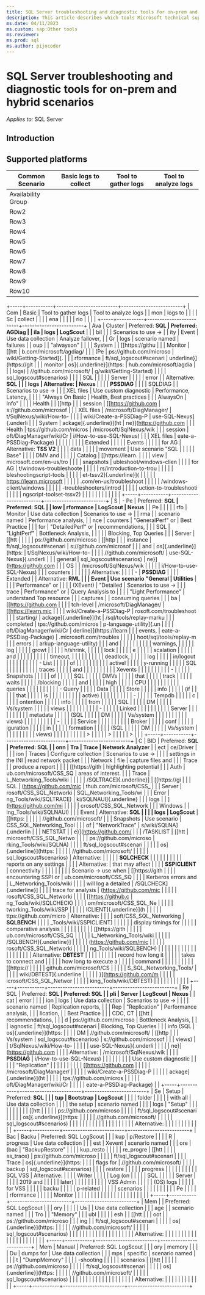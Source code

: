 ```yaml
---
title: SQL Server troubleshooting and diagnostic tools for on-prem and hybrid scenarios
description: This article describes which tools Microsoft technical support uses for troubleshooting SQL Server Hybrid issues
ms.date: 04/11/2023
ms.custom: sap:Other tools
ms.reviewer: 
ms.prod: sql
ms.author: pijocoder
---
```

# SQL Server troubleshooting and diagnostic tools for on-prem and hybrid scenarios

_Applies to:_ SQL Server 

## Introduction


## Supported platforms


|Common Scenario  |Basic logs to collect  |Tool to gather logs  |Tool to analyze logs  |
|---------        |---------              |---------            |---------             |
|Availability Group     |         |         |         |
|Row2     |         |         |         |
|Row3     |         |         |         |
|Row4     |         |         |         |
|Row5     |         |         |         |
|Row6     |         |         |         |
|Row7     |         |         |         |
|Row8     |         |         |         |
|Row9     |         |         |         |
|Row10     |         |         |         |





+-----+-----------+-------------------------+-------------------------+
| Com | Basic     | Tool to gather logs     | Tool to analyze logs    |
| mon | logs to   |                         |                         |
| Sc  | collect   |                         |                         |
| ena |           |                         |                         |
| rio |           |                         |                         |
+-----+-----------+-------------------------+-------------------------+
| Ava | Cluster   | Preferred: **SQL        | Preferred: **AGDiag**   |
| ila | logs      | LogScout**              |                         |
| bil |           |                         | Scenarios to use -\>    |
| ity | Event     | Use data collection     | Analyze failover,       |
| Gr  | logs      | scenario named          | failures                |
| oup |           | \"alwayson\"            |                         |
|     | System    |                         | [[https://githu         |
|     | Monitor   | [[htt                   | b.com/microsoft/agdiag/ |
|     | (Pe       | ps://github.com/microso | wiki/Getting-Started]{. |
|     | rformance | ft/sql_logscout#scenari | underline}](https://git |
|     | monitor   | os]{.underline}](https: | hub.com/microsoft/agdia |
|     | logs)     | //github.com/microsoft/ | g/wiki/Getting-Started) |
|     |           | sql_logscout#scenarios) |                         |
|     | SQL       |                         |                         |
|     | Server    |                         |                         |
|     | error     |                         | Alternative: **SQL      |
|     | logs      | Alternative:            | Nexus**                 |
|     |           | **PSSDIAG**             |                         |
|     | SQLDIAG   |                         | Scenarios to use -\>    |
|     | XEL files | Use custom diagnostic   | Performance, Latency,   |
|     |           | \"Always On Basic       | Health, Best practices  |
|     | AlwaysOn  | Info\"                  |                         |
|     | Health    |                         | [[http                  |
|     | session   | [[https://github.com    | s://github.com/microsof |
|     | XEL files | /microsoft/DiagManager/ | t/SqlNexus/wiki/How-to- |
|     |           | wiki/Create-a-PSSDiag-P | use-SQL-Nexus]{.underli |
|     | System    | ackage]{.underline}](ht | ne}](https://github.com |
|     | Health    | tps://github.com/micros | /microsoft/SqlNexus/wik |
|     | session   | oft/DiagManager/wiki/Cr | i/How-to-use-SQL-Nexus) |
|     | XEL files | eate-a-PSSDiag-Package) |                         |
|     |           |                         |                         |
|     | Extended  |                         |                         |
|     | Events    |                         |                         |
|     | for AG    | Alternative: **TSS V2** |                         |
|     | data      |                         |                         |
|     | movement  | Use scenario \"SQL      |                         |
|     |           | Base\"                  |                         |
|     | DMV and   |                         |                         |
|     | Catalog   | [[https://learn.        |                         |
|     | view      | microsoft.com/en-us/tro |                         |
|     | snapshots | ubleshoot/windows-clien |                         |
|     | for AG    | t/windows-troubleshoote |                         |
|     |           | rs/introduction-to-trou |                         |
|     |           | bleshootingscript-tools |                         |
|     |           | et-tssv2]{.underline}]( |                         |
|     |           | https://learn.microsoft |                         |
|     |           | .com/en-us/troubleshoot |                         |
|     |           | /windows-client/windows |                         |
|     |           | -troubleshooters/introd |                         |
|     |           | uction-to-troubleshooti |                         |
|     |           | ngscript-toolset-tssv2) |                         |
|     |           |                         |                         |
|     |           |                         |                         |
+-----+-----------+-------------------------+-------------------------+
| S   | -   Pe    | Preferred: **SQL        | Preferred: **SQL        |
| low | rformance | LogScout**              | Nexus**                 |
| Pe  |           |                         |                         |
| rfo |   Monitor | Use data collection     | Scenarios to use -\>    |
| rma |           | scenario named          | Performance analysis,   |
| nce |  counters | \"GeneralPerf\" or      | Best Practice           |
|     |     for   | \"DetailedPerf\" or     | recommendations,        |
|     |     SQL   | \"LightPerf\"           | Bottleneck Analysis,    |
|     |           |                         | Blocking, Top Queries   |
|     |    Server | [[htt                   |                         |
|     |           | ps://github.com/microso | [[http                  |
|     |  instance | ft/sql_logscout#scenari | s://github.com/microsof |
|     |     and   | os]{.underline}](https: | t/SqlNexus/wiki/How-to- |
|     |           | //github.com/microsoft/ | use-SQL-Nexus]{.underli |
|     |   general | sql_logscout#scenarios) | ne}](https://github.com |
|     |     OS    |                         | /microsoft/SqlNexus/wik |
|     |           |                         | i/How-to-use-SQL-Nexus) |
|     |  counters |                         |                         |
|     |           | Alternative:            |                         |
|     | -         | **PSSDIAG**             |                         |
|     |  Extended |                         | Alternative: **RML      |
|     |     Event | Use scenario \"General  | Utilities**             |
|     |           | Performance\" or        |                         |
|     |  (XEvent) | \"Detailed              | Scenarios to use -\>    |
|     |     trace | Performance\" or        | Query Analysis to       |
|     |           | \"Light Performance\"   | understand Top resource |
|     |  captures |                         | consuming queries       |
|     |     ba    | [[https://github.com    |                         |
|     | tch-level | /microsoft/DiagManager/ | [[https://learn.mic     |
|     |           | wiki/Create-a-PSSDiag-P | rosoft.com/troubleshoot |
|     | starting/ | ackage]{.underline}](ht | /sql/tools/replay-marku |
|     | completed | tps://github.com/micros | p-language-utility]{.un |
|     |           | oft/DiagManager/wiki/Cr | derline}](https://learn |
|     |   events, | eate-a-PSSDiag-Package) | .microsoft.com/troubles |
|     |           |                         | hoot/sql/tools/replay-m |
|     |    errors |                         | arkup-language-utility) |
|     |     and   |                         |                         |
|     |           |                         |                         |
|     | warnings, |                         |                         |
|     |     log   |                         |                         |
|     |     growt |                         |                         |
|     | h/shrink, |                         |                         |
|     |     lock  |                         |                         |
|     |     e     |                         |                         |
|     | scalation |                         |                         |
|     |     and   |                         |                         |
|     |           |                         |                         |
|     |  timeout, |                         |                         |
|     |           |                         |                         |
|     | deadlock, |                         |                         |
|     |     log   |                         |                         |
|     | in/logout |                         |                         |
|     |           |                         |                         |
|     | -   List  |                         |                         |
|     |     of    |                         |                         |
|     |           |                         |                         |
|     |   activel |                         |                         |
|     | y-running |                         |                         |
|     |     SQL   |                         |                         |
|     |           |                         |                         |
|     |    traces |                         |                         |
|     |     and   |                         |                         |
|     |           |                         |                         |
|     |   Xevents |                         |                         |
|     |           |                         |                         |
|     | -         |                         |                         |
|     | Snapshots |                         |                         |
|     |     of    |                         |                         |
|     |     SQL   |                         |                         |
|     |     DMVs  |                         |                         |
|     |     that  |                         |                         |
|     |     track |                         |                         |
|     |     waits |                         |                         |
|     | /blocking |                         |                         |
|     |     and   |                         |                         |
|     |     high  |                         |                         |
|     |     CPU   |                         |                         |
|     |           |                         |                         |
|     |   queries |                         |                         |
|     |           |                         |                         |
|     | -   Query |                         |                         |
|     |     Data  |                         |                         |
|     |     Store |                         |                         |
|     |     info  |                         |                         |
|     |     (if   |                         |                         |
|     |     that  |                         |                         |
|     |     is    |                         |                         |
|     |           |                         |                         |
|     |   active) |                         |                         |
|     |           |                         |                         |
|     | -         |                         |                         |
|     |    Tempdb |                         |                         |
|     |     c     |                         |                         |
|     | ontention |                         |                         |
|     |     info  |                         |                         |
|     |     from  |                         |                         |
|     |     SQL   |                         |                         |
|     |     DM    |                         |                         |
|     | Vs/system |                         |                         |
|     |     views |                         |                         |
|     |           |                         |                         |
|     | -         |                         |                         |
|     |    Linked |                         |                         |
|     |           |                         |                         |
|     |    Server |                         |                         |
|     |           |                         |                         |
|     |  metadata |                         |                         |
|     |     (SQL  |                         |                         |
|     |     DM    |                         |                         |
|     | Vs/system |                         |                         |
|     |           |                         |                         |
|     |    views) |                         |                         |
|     |           |                         |                         |
|     | -         |                         |                         |
|     |   Service |                         |                         |
|     |           |                         |                         |
|     |    Broker |                         |                         |
|     |     conf  |                         |                         |
|     | iguration |                         |                         |
|     |     in    |                         |                         |
|     | formation |                         |                         |
|     |     (SQL  |                         |                         |
|     |     DM    |                         |                         |
|     | Vs/system |                         |                         |
|     |           |                         |                         |
|     |    views) |                         |                         |
|     |           |                         |                         |
|     | >         |                         |                         |
|     | >         |                         |                         |
|     | >         |                         |                         |
+-----+-----------+-------------------------+-------------------------+
| C   | BID       | Preferred: **SQL        | Preferred: **SQL        |
| onn | Tra       | Trace**                 | Network Analyzer**      |
| ect | ce/Driver |                         |                         |
| ion | Traces    | Configure collection    | Scenarios to use -\>    |
|     |           | settings in the INI     | read network packet     |
|     | Network   | file                    | capture files and       |
|     | Trace     |                         | produce a report        |
|     |           | [[https://gith          | highlighting potential  |
|     | Auth      | ub.com/microsoft/CSS_SQ | areas of interest.      |
|     | Trace     | L_Networking_Tools/wiki |                         |
|     |           | /SQLTRACE]{.underline}] | [[https://gi            |
|     | SQL       | (https://github.com/mic | thub.com/microsoft/CSS_ |
|     | Server    | rosoft/CSS_SQL_Networki | SQL_Networking_Tools/wi |
|     | Error     | ng_Tools/wiki/SQLTRACE) | ki/SQLNAUI]{.underline} |
|     | logs      |                         | ](https://github.com/mi |
|     |           |                        | crosoft/CSS_SQL_Network |
|     | Windows   |                         | ing_Tools/wiki/SQLNAUI) |
|     | Event     | Alternative: **SQL      |                         |
|     | logs      | LogScout**              | [[https:                |
|     |           |                         | //github.com/microsoft/ |
|     | Snapshots | Use scenario            | CSS_SQL_Networking_Tool |
|     | of        | \"NetworkTrace\"        | s/wiki/SQLNA]{.underlin |
|     | NETSTAT   |                         | e}](https://github.com/ |
|     | /TASKLIST | [[htt                   | microsoft/CSS_SQL_Netwo |
|     |           | ps://github.com/microso | rking_Tools/wiki/SQLNA) |
|     |           | ft/sql_logscout#scenari |                         |
|     |           | os]{.underline}](https: |                        |
|     |           | //github.com/microsoft/ |                         |
|     |           | sql_logscout#scenarios) | Alternative:            |
|     |           |                         | **SQLCHECK**            |
|     |           |                        |                         |
|     |           |                         | reports on any settings |
|     |           | Alternative:            | that may affect         |
|     |           | **SSPICLIENT**          | connectivity            |
|     |           |                         |                         |
|     |           | Scenario -\> use when   | [[https://gith          |
|     |           | encountering SSPI or    | ub.com/microsoft/CSS_SQ |
|     |           | Kerberos errors and     | L_Networking_Tools/wiki |
|     |           | will log a detailed     | /SQLCHECK]{.underline}] |
|     |           | trace for analysis      | (https://github.com/mic |
|     |           |                         | rosoft/CSS_SQL_Networki |
|     |           | [[https://github.c      | ng_Tools/wiki/SQLCHECK) |
|     |           | om/microsoft/CSS_SQL_Ne |                         |
|     |           | tworking_Tools/wiki/SSP |                        |
|     |           | ICLIENT]{.underline}](h |                         |
|     |           | ttps://github.com/micro | Alternative:            |
|     |           | soft/CSS_SQL_Networking | **SQLBENCH**            |
|     |           | _Tools/wiki/SSPICLIENT) |                         |
|     |           |                         | display timings for     |
|     |           |                         | comparative analysis    |
|     |           |                         |                         |
|     |           |                         | [[https://gith          |
|     |           |                         | ub.com/microsoft/CSS_SQ |
|     |           |                         | L_Networking_Tools/wiki |
|     |           |                         | /SQLBENCH]{.underline}] |
|     |           |                         | (https://github.com/mic |
|     |           |                         | rosoft/CSS_SQL_Networki |
|     |           |                         | ng_Tools/wiki/SQLBENCH) |
|     |           |                         |                         |
|     |           |                         |                        |
|     |           |                         |                         |
|     |           |                         | Alternative: **DBTEST** |
|     |           |                         |                         |
|     |           |                         | record how long it      |
|     |           |                         | takes to connect and    |
|     |           |                         | how long to execute a   |
|     |           |                         | command                 |
|     |           |                         |                         |
|     |           |                         | [[https://              |
|     |           |                         | github.com/microsoft/CS |
|     |           |                         | S_SQL_Networking_Tools/ |
|     |           |                         | wiki/DBTEST]{.underline |
|     |           |                         | }](https://github.com/m |
|     |           |                         | icrosoft/CSS_SQL_Networ |
|     |           |                         | king_Tools/wiki/DBTEST) |
|     |           |                         |                         |
|     |           |                         |                        |
+-----+-----------+-------------------------+-------------------------+
| Re  | SQL       | Preferred: **SQL        | Preferred: **SQL        |
| pli | Server    | LogScout**              | Nexus**                 |
| cat | error     |                         |                         |
| ion | logs      | Use data collection     | Scenarios to use -\>    |
|     |           | scenario named          | Replication reports,    |
|     | Rep       | \"Replication\"         | Performance analysis,   |
|     | lication, |                         | Best Practice           |
|     | CDC, CT   | [[htt                   | recommendations,        |
|     | d         | ps://github.com/microso | Bottleneck Analysis,    |
|     | iagnostic | ft/sql_logscout#scenari | Blocking, Top Queries   |
|     | info (SQL | os]{.underline}](https: |                         |
|     | DM        | //github.com/microsoft/ | [[http                  |
|     | Vs/system | sql_logscout#scenarios) | s://github.com/microsof |
|     | views)    |                         | t/SqlNexus/wiki/How-to- |
|     |           |                        | use-SQL-Nexus]{.underli |
|     |          |                         | ne}](https://github.com |
|     |           | Alternative:            | /microsoft/SqlNexus/wik |
|     |           | **PSSDIAG**             | i/How-to-use-SQL-Nexus) |
|     |           |                         |                         |
|     |           | Use custom diagnostic   |                         |
|     |           | \"Replication\"         |                         |
|     |           |                         |                         |
|     |           | [[https://github.com    |                         |
|     |           | /microsoft/DiagManager/ |                         |
|     |           | wiki/Create-a-PSSDiag-P |                         |
|     |           | ackage]{.underline}](ht |                         |
|     |           | tps://github.com/micros |                         |
|     |           | oft/DiagManager/wiki/Cr |                         |
|     |           | eate-a-PSSDiag-Package) |                         |
+-----+-----------+-------------------------+-------------------------+
| Se  | Setup    | Preferred: **SQL         |                        |
| tup | Bootstrap | LogScout**              |                         |
|     | folder    |                         |                         |
|     | with all  | Use data collection     |                         |
|     | the setup | scenario named          |                         |
|     | logs      | \"Setup\"               |                         |
|     |           |                         |                         |
|     |           | [[htt                   |                         |
|     |           | ps://github.com/microso |                         |
|     |           | ft/sql_logscout#scenari |                         |
|     |           | os]{.underline}](https: |                         |
|     |           | //github.com/microsoft/ |                         |
|     |           | sql_logscout#scenarios) |                         |
|     |           |                         |                         |
|     |           |                        |                         |
|     |           |                         |                         |
|     |           | Alternative:            |                         |
|     |           |                         |                         |
|     |           |                        |                         |
+-----+-----------+-------------------------+-------------------------+
| Bac | Backu     | Preferred: SQL LogScout |                        |
| kup | p/Restore |                         |                         |
| R   | progress  | Use data collection     |                         |
| est | Xevent    | scenario named          |                         |
| ore | (bac      | \"BackupRestore\"       |                         |
|     | kup_resto |                         |                         |
|     | re_progre | [[htt                   |                         |
|     | ss_trace) | ps://github.com/microso |                         |
|     |           | ft/sql_logscout#scenari |                         |
|     | Trace     | os]{.underline}](https: |                         |
|     | flags for | //github.com/microsoft/ |                         |
|     | backup    | sql_logscout#scenarios) |                         |
|     | restore   |                         |                         |
|     | progress  |                        |                         |
|     |           |                         |                         |
|     | SQL VSS   | Alternative:            |                         |
|     | Writer    |                         |                         |
|     | Log (on   |                        |                         |
|     | SQL       |                         |                         |
|     | Server    |                         |                         |
|     | 2019 and  |                         |                         |
|     | later)    |                         |                         |
|     |           |                         |                         |
|     | VSS Admin |                         |                         |
|     | (OS) logs |                         |                         |
|     | for VSS   |                         |                         |
|     | backu     |                         |                         |
|     | p-related |                         |                         |
|     | scenarios |                         |                         |
|     |           |                         |                         |
|     | Pe        |                         |                         |
|     | rformance |                         |                         |
|     | Monitor   |                         |                         |
|     |           |                         |                         |
|     |          |                         |                         |
|     |           |                         |                         |
|     |          |                         |                         |
+-----+-----------+-------------------------+-------------------------+
| Mem |          | Preferred: SQL LogScout |                        |
| ory |           |                         |                         |
| Us  |           | Use data collection     |                         |
| age |           | scenario named          |                         |
| Tro |           | \"Memory\"              |                         |
| ubl |           |                         |                         |
| esh |           | [[htt                   |                         |
| oot |           | ps://github.com/microso |                         |
| ing |           | ft/sql_logscout#scenari |                         |
|     |           | os]{.underline}](https: |                         |
|     |           | //github.com/microsoft/ |                         |
|     |           | sql_logscout#scenarios) |                         |
|     |           |                         |                         |
|     |           |                        |                         |
|     |           |                         |                         |
|     |           | Alternative:            |                         |
|     |           |                         |                         |
|     |           |                        |                         |
|     |           |                         |                         |
|     |           |                        |                         |
+-----+-----------+-------------------------+-------------------------+
| Mem | Manual    | Preferred: SQL LogScout |                        |
| ory | memory    |                         |                         |
| Du  | dumps for | Use data collection     |                         |
| mps | specific  | scenario named          |                         |
|     | t         | \"DumpMemory\"          |                         |
|     | -shooting |                         |                         |
|     | scenarios | [[htt                   |                         |
|     |           | ps://github.com/microso |                         |
|     |           | ft/sql_logscout#scenari |                         |
|     |           | os]{.underline}](https: |                         |
|     |           | //github.com/microsoft/ |                         |
|     |           | sql_logscout#scenarios) |                         |
|     |           |                         |                         |
|     |           |                        |                         |
|     |           |                         |                         |
|     |           | Alternative:            |                         |
|     |           |                         |                         |
|     |           |                        |                         |
+-----+-----------+-------------------------+-------------------------+
